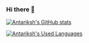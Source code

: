 ### Hi there 👋

[![Antariksh's GitHub stats](https://github-readme-stats.vercel.app/api?username=aapatre&theme=kacho_ga)](https://github.com/anuraghazra/github-readme-stats)

[![Antariksh's Used Languages](https://github-readme-stats.vercel.app/api/top-langs/?username=aapatre&layout=compact&theme=kacho_ga)](https://github.com/anuraghazra/github-readme-stats)

<!--
**aapatre/aapatre** is a ✨ _special_ ✨ repository because its `README.md` (this file) appears on your GitHub profile.

Here are some ideas to get you started:

- 🔭 I’m currently working on ...
- 🌱 I’m currently learning ...
- 👯 I’m looking to collaborate on ...
- 🤔 I’m looking for help with ...
- 💬 Ask me about ...
- 📫 How to reach me: ...
- 😄 Pronouns: ...
- ⚡ Fun fact: ...
-->
